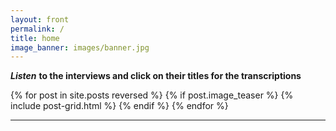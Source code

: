 ```yaml
---
layout: front
permalink: /
title: home
image_banner: images/banner.jpg
---
```


***Listen*** __to the interviews and click on their titles for the transcriptions__

<div class="tiles">

{% for post in site.posts reversed %}
{% if post.image_teaser %}
{% include post-grid.html %}
{% endif %}
{% endfor %}

</div>
<hr/>